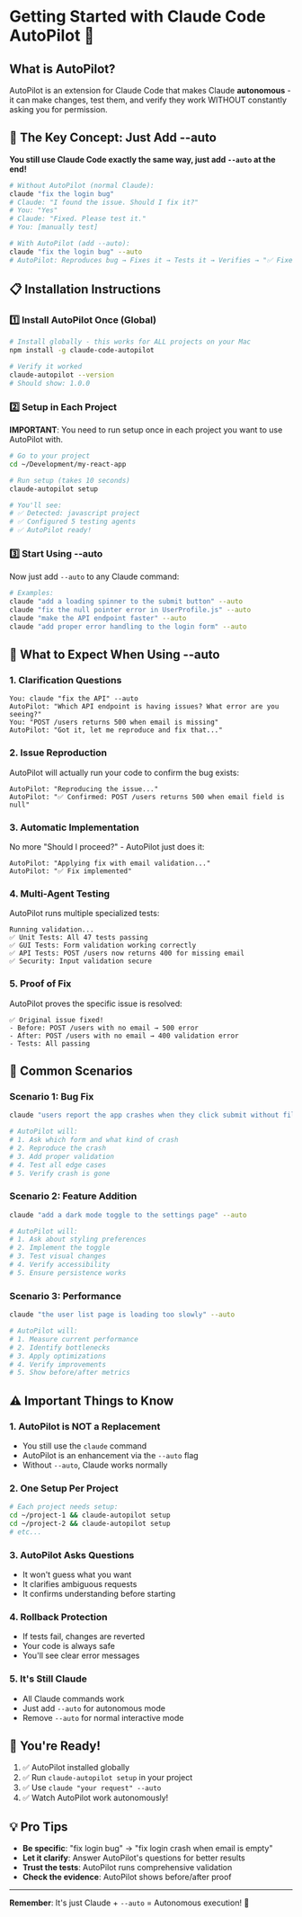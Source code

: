 # Getting Started with Claude Code AutoPilot 🚀

## What is AutoPilot?

AutoPilot is an extension for Claude Code that makes Claude **autonomous** - it can make changes, test them, and verify they work WITHOUT constantly asking you for permission.

## 🎯 The Key Concept: Just Add --auto

**You still use Claude Code exactly the same way, just add `--auto` at the end!**

```bash
# Without AutoPilot (normal Claude):
claude "fix the login bug"
# Claude: "I found the issue. Should I fix it?" 
# You: "Yes"
# Claude: "Fixed. Please test it."
# You: [manually test]

# With AutoPilot (add --auto):
claude "fix the login bug" --auto
# AutoPilot: Reproduces bug → Fixes it → Tests it → Verifies → "✅ Fixed!"
```

## 📋 Installation Instructions

### 1️⃣ Install AutoPilot Once (Global)

```bash
# Install globally - this works for ALL projects on your Mac
npm install -g claude-code-autopilot

# Verify it worked
claude-autopilot --version
# Should show: 1.0.0
```

### 2️⃣ Setup in Each Project

**IMPORTANT**: You need to run setup once in each project you want to use AutoPilot with.

```bash
# Go to your project
cd ~/Development/my-react-app

# Run setup (takes 10 seconds)
claude-autopilot setup

# You'll see:
# ✅ Detected: javascript project
# ✅ Configured 5 testing agents
# ✅ AutoPilot ready!
```

### 3️⃣ Start Using --auto

Now just add `--auto` to any Claude command:

```bash
# Examples:
claude "add a loading spinner to the submit button" --auto
claude "fix the null pointer error in UserProfile.js" --auto
claude "make the API endpoint faster" --auto
claude "add proper error handling to the login form" --auto
```

## 🤔 What to Expect When Using --auto

### 1. Clarification Questions

```
You: claude "fix the API" --auto
AutoPilot: "Which API endpoint is having issues? What error are you seeing?"
You: "POST /users returns 500 when email is missing"
AutoPilot: "Got it, let me reproduce and fix that..."
```

### 2. Issue Reproduction

AutoPilot will actually run your code to confirm the bug exists:
```
AutoPilot: "Reproducing the issue..."
AutoPilot: "✅ Confirmed: POST /users returns 500 when email field is null"
```

### 3. Automatic Implementation

No more "Should I proceed?" - AutoPilot just does it:
```
AutoPilot: "Applying fix with email validation..."
AutoPilot: "✅ Fix implemented"
```

### 4. Multi-Agent Testing

AutoPilot runs multiple specialized tests:
```
Running validation...
✅ Unit Tests: All 47 tests passing
✅ GUI Tests: Form validation working correctly
✅ API Tests: POST /users now returns 400 for missing email
✅ Security: Input validation secure
```

### 5. Proof of Fix

AutoPilot proves the specific issue is resolved:
```
✅ Original issue fixed!
- Before: POST /users with no email → 500 error
- After: POST /users with no email → 400 validation error
- Tests: All passing
```

## 📱 Common Scenarios

### Scenario 1: Bug Fix
```bash
claude "users report the app crashes when they click submit without filling the form" --auto

# AutoPilot will:
# 1. Ask which form and what kind of crash
# 2. Reproduce the crash
# 3. Add proper validation
# 4. Test all edge cases
# 5. Verify crash is gone
```

### Scenario 2: Feature Addition
```bash
claude "add a dark mode toggle to the settings page" --auto

# AutoPilot will:
# 1. Ask about styling preferences
# 2. Implement the toggle
# 3. Test visual changes
# 4. Verify accessibility
# 5. Ensure persistence works
```

### Scenario 3: Performance
```bash
claude "the user list page is loading too slowly" --auto

# AutoPilot will:
# 1. Measure current performance
# 2. Identify bottlenecks
# 3. Apply optimizations
# 4. Verify improvements
# 5. Show before/after metrics
```

## ⚠️ Important Things to Know

### 1. AutoPilot is NOT a Replacement
- You still use the `claude` command
- AutoPilot is an enhancement via the `--auto` flag
- Without `--auto`, Claude works normally

### 2. One Setup Per Project
```bash
# Each project needs setup:
cd ~/project-1 && claude-autopilot setup
cd ~/project-2 && claude-autopilot setup
# etc...
```

### 3. AutoPilot Asks Questions
- It won't guess what you want
- It clarifies ambiguous requests
- It confirms understanding before starting

### 4. Rollback Protection
- If tests fail, changes are reverted
- Your code is always safe
- You'll see clear error messages

### 5. It's Still Claude
- All Claude commands work
- Just add `--auto` for autonomous mode
- Remove `--auto` for normal interactive mode

## 🎉 You're Ready!

1. ✅ AutoPilot installed globally
2. ✅ Run `claude-autopilot setup` in your project
3. ✅ Use `claude "your request" --auto`
4. ✅ Watch AutoPilot work autonomously!

## 💡 Pro Tips

- **Be specific**: "fix login bug" → "fix login crash when email is empty"
- **Let it clarify**: Answer AutoPilot's questions for better results
- **Trust the tests**: AutoPilot runs comprehensive validation
- **Check the evidence**: AutoPilot shows before/after proof

---

**Remember**: It's just Claude + `--auto` = Autonomous execution! 🚀